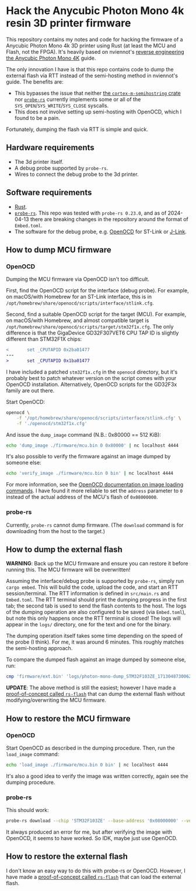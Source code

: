# Hack the Anycubic Photon Mono 4k resin 3D printer firmware

This repository contains my notes and code for hacking the firmware of a Anycubic Photon Mono 4k 3D printer using Rust (at least the MCU and Flash, not the FPGA). It's heavily based on nviennot's [reverse engineering the Anycubic Photon Mono 4K](https://github.com/nviennot/reversing-mono4k) guide.

The only innovation I have is that this repo contains code to dump the external flash via RTT instead of the semi-hosting method in nviennot's guide. The benefits are:

* This bypasses the issue that neither [the `cortex-m-semihostring` crate](https://github.com/rust-embedded/cortex-m) nor [`probe-rs`](https://github.com/probe-rs/probe-rs/blob/v0.23.0/probe-rs/src/rtt/syscall.rs#L4) currently implements some or all of the `SYS_OPEN`/`SYS_WRITE`/`SYS_CLOSE` syscalls.
* This does not involve setting up semi-hosting with OpenOCD, which I found to be a pain.

Fortunately, dumping the flash via RTT is simple and quick.

## Hardware requirements

* The 3d printer itself.
* A debug probe supported by `probe-rs`.
* Wires to connect the debug probe to the 3d printer.

## Software requirements

* [Rust](https://rustup.rs/).
* [`probe-rs`](https://probe.rs/). This repo was tested with `probe-rs 0.23.0`, and as of 2024-04-13 there are breaking changes in the repository around the format of `Embed.toml`.
* The software for the debug probe, e.g. [OpenOCD](https://openocd.org/pages/getting-openocd.html) for ST-Link or [J-Link](https://www.segger.com/products/debug-probes/j-link/).

## How to dump MCU firmware

### OpenOCD

Dumping the MCU firmware via OpenOCD isn't too difficult.

First, find the OpenOCD script for the interface (debug probe). For example, on macOS/with Homebrew for an ST-Link interface, this is in `/opt/homebrew/share/openocd/scripts/interface/stlink.cfg`.

Second, find a suitable OpenOCD script for the target (MCU). For example, on macOS/with Homebrew, and almost compatible target is `/opt/homebrew/share/openocd/scripts/target/stm32f1x.cfg`. The only difference is that the GigaDevice GD32F307VET6 CPU TAP ID is slightly different than STM32F1X chips:

```diff
<       set _CPUTAPID 0x2ba01477
---
>       set _CPUTAPID 0x1ba01477
```

I have included a patched `stm32f1x.cfg` in the `openocd` directory, but it's probably best to patch whatever version on the script comes with your OpenOCD installation. Alternatively, OpenOCD scripts for the GD32F3x family are out there.

Start OpenOCD:
```bash
openocd \
    -f '/opt/homebrew/share/openocd/scripts/interface/stlink.cfg' \
    -f './openocd/stm32f1x.cfg'
```

And issue the `dump_image` command (N.B.: 0x80000 == 512 KiB):

```bash
echo 'dump_image ./firmware/mcu.bin 0 0x80000' | nc localhost 4444
```

It's also possible to verify the firmware against an image dumped by someone else:

```bash
echo 'verify_image ./firmware/mcu.bin 0 bin' | nc localhost 4444
```

For more information, see the [OpenOCD documentation on image loading commands](https://openocd.org/doc-release/html/General-Commands.html#Image-loading-commands). I have found it more reliable to set the `address` parameter to `0` instead of the actual address of the MCU's flash of `0x08000000`.

### probe-rs

Currently, `probe-rs` cannot dump firmware. (The `download` command is for downloading from the host to the target.)

## How to dump the external flash

**WARNING**: Back up the MCU firmware and ensure you can restore it before running this. The MCU firmware will be overwritten!

Assuming the interface/debug probe is supported by `probe-rs`, simply run `cargo embed`. This will build the code, upload the code, and start an RTT session/terminal. The RTT information is defined in `src/main.rs` and `Embed.toml`. The RTT terminal should print the dumping progress in the first tab; the second tab is used to send the flash contents to the host. The logs of the dumping operation are also configured to be saved (via `Embed.toml`), but note this only happens once the RTT terminal is closed! The logs will appear in the `logs/` directory, one for the text and one for the binary.

The dumping operation itself takes some time depending on the speed of the probe (I think). For me, it was around 6 minutes. This roughly matches the semi-hosting approach.

To compare the dumped flash against an image dumped by someone else, run:

```bash
cmp 'firmware/ext.bin' 'logs/photon-mono-dump_STM32F103ZE_1713048730062_channel1.dat'
```

**UPDATE**: The above method is still the easiest; however I have made a [proof-of-concept called `rs-flash`](https://github.com/tobywf/rs-flash) that can dump the external flash without modifying/overwriting the MCU firmware.

## How to restore the MCU firmware

### OpenOCD

Start OpenOCD as described in the dumping procedure. Then, run the `load_image` command:

```bash
echo 'load_image ./firmware/mcu.bin 0 bin' | nc localhost 4444
```

It's also a good idea to verify the image was written correctly, again see the dumping procedure.

### probe-rs

This should work:

```bash
probe-rs download --chip 'STM32F103ZE' --base-address '0x08000000' --verify --format 'bin' './firmware/mcu.bin'
```

It always produced an error for me, but after verifying the image with OpenOCD, it seems to have worked. So IDK, maybe just use OpenOCD.

## How to restore the external flash

I don't know an easy way to do this with probe-rs or OpenOCD. However, I have made a [proof-of-concept called `rs-flash`](https://github.com/tobywf/rs-flash) that can load the external flash.
